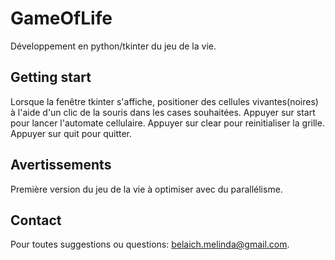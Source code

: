# GameOfLife
Développement en python/tkinter du jeu de la vie.

## Getting start
Lorsque la fenêtre tkinter s'affiche, positioner des cellules vivantes(noires) à l'aide d'un clic de la souris dans les cases souhaitées.
Appuyer sur start pour lancer l'automate cellulaire.
Appuyer sur clear pour reinitialiser la grille.
Appuyer sur quit pour quitter.

## Avertissements
Première version du jeu de la vie à optimiser avec du parallélisme.

## Contact
Pour toutes suggestions ou questions: belaich.melinda@gmail.com. 
